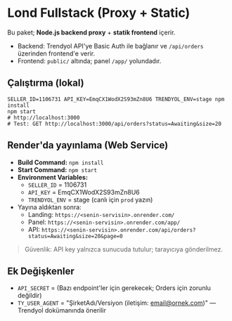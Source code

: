 
# Lond Fullstack (Proxy + Static)

Bu paket; **Node.js backend proxy** + **statik frontend** içerir.
- Backend: Trendyol API'ye Basic Auth ile bağlanır ve `/api/orders` üzerinden frontend'e verir.
- Frontend: `public/` altında; panel `/app/` yolundadır.

## Çalıştırma (lokal)
```
SELLER_ID=1106731 API_KEY=EmqCX1WodX2S93mZn8U6 TRENDYOL_ENV=stage npm install
npm start
# http://localhost:3000
# Test: GET http://localhost:3000/api/orders?status=Awaiting&size=20
```

## Render'da yayınlama (Web Service)
- **Build Command:** `npm install`
- **Start Command:** `npm start`
- **Environment Variables:**
  - `SELLER_ID` = 1106731
  - `API_KEY` = EmqCX1WodX2S93mZn8U6
  - `TRENDYOL_ENV` = stage  (canlı için `prod` yazın)
- Yayına aldıktan sonra:
  - Landing: `https://<senin-servisin>.onrender.com/`
  - Panel:   `https://<senin-servisin>.onrender.com/app/`
  - API:     `https://<senin-servisin>.onrender.com/api/orders?status=Awaiting&size=20&page=0`

> Güvenlik: API key yalnızca sunucuda tutulur; tarayıcıya gönderilmez.


## Ek Değişkenler
- `API_SECRET` = (Bazı endpoint'ler için gerekecek; Orders için zorunlu değildir)
- `TY_USER_AGENT` = "ŞirketAdı/Versiyon (iletişim: email@ornek.com)" — Trendyol dokümanında önerilir
